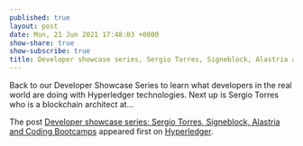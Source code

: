 ```yaml
---
published: true
layout: post
date: Mon, 21 Jun 2021 17:48:03 +0000
show-share: true
show-subscribe: true
title: Developer showcase series, Sergio Torres, Signeblock, Alastria and Coding Bootcamps
---
```

<p>Back to our Developer Showcase Series to learn what developers in the real world are doing with Hyperledger technologies. Next up is Sergio Torres who is a blockchain architect at...</p>
<p>The post <a rel="nofollow" href="https://www.hyperledger.org/blog/2021/06/21/developer-showcase-series-sergio-torres-signeblock-alastria-and-coding-bootcamps">Developer showcase series: Sergio Torres, Signeblock, Alastria and Coding Bootcamps</a> appeared first on <a rel="nofollow" href="https://www.hyperledger.org">Hyperledger</a>.</p>
